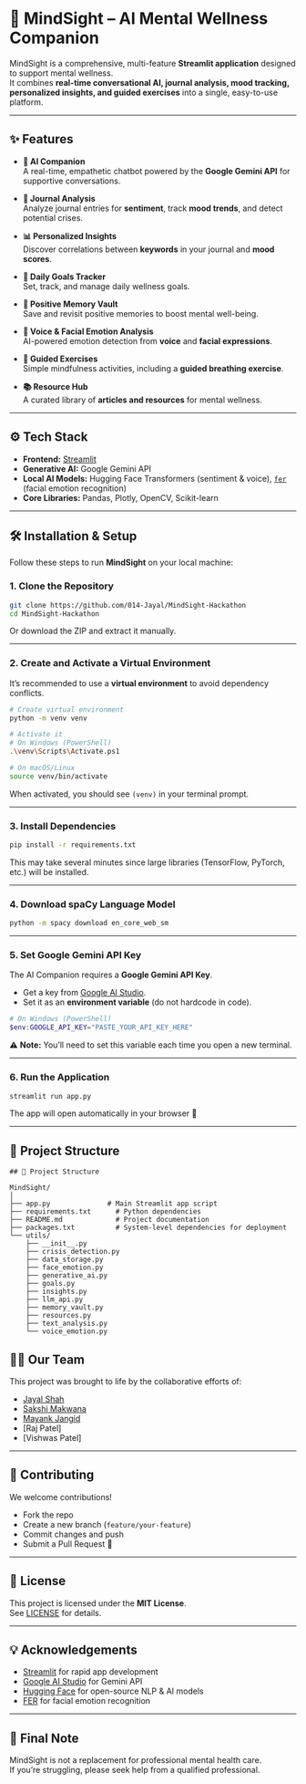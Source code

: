 # 🌿 MindSight – AI Mental Wellness Companion

MindSight is a comprehensive, multi-feature **Streamlit application** designed to support mental wellness.  
It combines **real-time conversational AI, journal analysis, mood tracking, personalized insights, and guided exercises** into a single, easy-to-use platform.

---

## ✨ Features

- **🤖 AI Companion**  
  A real-time, empathetic chatbot powered by the **Google Gemini API** for supportive conversations.

- **📔 Journal Analysis**  
  Analyze journal entries for **sentiment**, track **mood trends**, and detect potential crises.

- **📊 Personalized Insights**  
  Discover correlations between **keywords** in your journal and **mood scores**.

- **🎯 Daily Goals Tracker**  
  Set, track, and manage daily wellness goals.

- **💎 Positive Memory Vault**  
  Save and revisit positive memories to boost mental well-being.

- **🎤 Voice & Facial Emotion Analysis**  
  AI-powered emotion detection from **voice** and **facial expressions**.

- **🧘 Guided Exercises**  
  Simple mindfulness activities, including a **guided breathing exercise**.

- **📚 Resource Hub**  
  A curated library of **articles and resources** for mental wellness.

---

## ⚙️ Tech Stack

- **Frontend:** [Streamlit](https://streamlit.io/)  
- **Generative AI:** Google Gemini API  
- **Local AI Models:** Hugging Face Transformers (sentiment & voice), [`fer`](https://github.com/justinshenk/fer) (facial emotion recognition)  
- **Core Libraries:** Pandas, Plotly, OpenCV, Scikit-learn  

---

## 🛠️ Installation & Setup

Follow these steps to run **MindSight** on your local machine:

### 1. Clone the Repository

```bash
git clone https://github.com/014-Jayal/MindSight-Hackathon
cd MindSight-Hackathon
```

Or download the ZIP and extract it manually.

---

### 2. Create and Activate a Virtual Environment

It’s recommended to use a **virtual environment** to avoid dependency conflicts.

```bash
# Create virtual environment
python -m venv venv

# Activate it
# On Windows (PowerShell)
.\venv\Scripts\Activate.ps1

# On macOS/Linux
source venv/bin/activate
```

When activated, you should see `(venv)` in your terminal prompt.

---

### 3. Install Dependencies

```bash
pip install -r requirements.txt
```

This may take several minutes since large libraries (TensorFlow, PyTorch, etc.) will be installed.

---

### 4. Download spaCy Language Model

```bash
python -m spacy download en_core_web_sm
```

---

### 5. Set Google Gemini API Key

The AI Companion requires a **Google Gemini API Key**.

- Get a key from [Google AI Studio](https://aistudio.google.com/).
- Set it as an **environment variable** (do not hardcode in code).

```powershell
# On Windows (PowerShell)
$env:GOOGLE_API_KEY="PASTE_YOUR_API_KEY_HERE"

```

⚠️ **Note:** You’ll need to set this variable each time you open a new terminal.

---

### 6. Run the Application

```bash
streamlit run app.py
```

The app will open automatically in your browser 🎉

---

## 📂 Project Structure

```
## 📂 Project Structure

MindSight/
│
├── app.py              # Main Streamlit app script
├── requirements.txt      # Python dependencies
├── README.md             # Project documentation
├── packages.txt          # System-level dependencies for deployment
└── utils/
    ├── __init__.py
    ├── crisis_detection.py
    ├── data_storage.py
    ├── face_emotion.py
    ├── generative_ai.py
    ├── goals.py
    ├── insights.py
    ├── llm_api.py
    ├── memory_vault.py
    ├── resources.py
    ├── text_analysis.py
    └── voice_emotion.py
```

## 🧑‍💻 Our Team

This project was brought to life by the collaborative efforts of:

- [Jayal Shah](https://www.linkedin.com/in/jayal-shah04/)
- [Sakshi Makwana](https://www.linkedin.com/in/sakshii125/)
- [Mayank Jangid](https://www.linkedin.com/in/mayank-jangid-0a5207359/)
- [Raj Patel]
- [Vishwas Patel]

---

## 🤝 Contributing

We welcome contributions!  
- Fork the repo  
- Create a new branch (`feature/your-feature`)  
- Commit changes and push  
- Submit a Pull Request 🚀  

---

## 📜 License

This project is licensed under the **MIT License**.  
See [LICENSE](LICENSE) for details.

---

## 💡 Acknowledgements

- [Streamlit](https://streamlit.io/) for rapid app development  
- [Google AI Studio](https://aistudio.google.com/) for Gemini API  
- [Hugging Face](https://huggingface.co/) for open-source NLP & AI models  
- [FER](https://github.com/justinshenk/fer) for facial emotion recognition  

---

## 🌟 Final Note

MindSight is not a replacement for professional mental health care.  
If you’re struggling, please seek help from a qualified professional.
